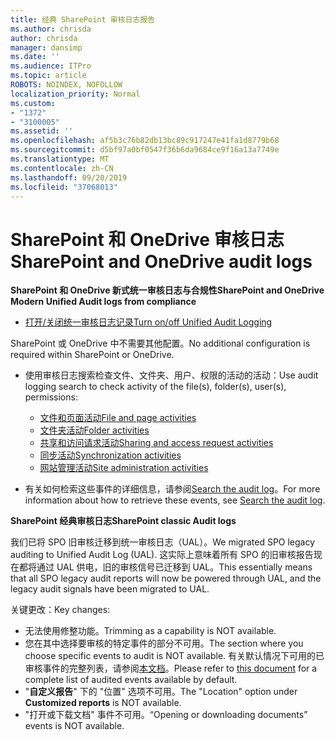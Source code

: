 ```yaml
---
title: 经典 SharePoint 审核日志报告
ms.author: chrisda
author: chrisda
manager: dansimp
ms.date: ''
ms.audience: ITPro
ms.topic: article
ROBOTS: NOINDEX, NOFOLLOW
localization_priority: Normal
ms.custom:
- "1372"
- "3100005"
ms.assetid: ''
ms.openlocfilehash: af5b3c76b82db13bc89c917247e41fa1d8779b68
ms.sourcegitcommit: d5bf97a0bf0547f36b6da9684ce9f16a13a7749e
ms.translationtype: MT
ms.contentlocale: zh-CN
ms.lasthandoff: 09/20/2019
ms.locfileid: "37068013"
---
```

# <a name="sharepoint-and-onedrive-audit-logs"></a><span data-ttu-id="771eb-102">SharePoint 和 OneDrive 审核日志</span><span class="sxs-lookup"><span data-stu-id="771eb-102">SharePoint and OneDrive audit logs</span></span>

<span data-ttu-id="771eb-103">**SharePoint 和 OneDrive 新式统一审核日志与合规性**</span><span class="sxs-lookup"><span data-stu-id="771eb-103">**SharePoint and OneDrive Modern Unified Audit logs from compliance**</span></span>

- [<span data-ttu-id="771eb-104">打开/关闭统一审核日志记录</span><span class="sxs-lookup"><span data-stu-id="771eb-104">Turn on/off Unified Audit Logging</span></span>](https://docs.microsoft.com/office365/securitycompliance/turn-audit-log-search-on-or-off) 

<span data-ttu-id="771eb-105">SharePoint 或 OneDrive 中不需要其他配置。</span><span class="sxs-lookup"><span data-stu-id="771eb-105">No additional configuration is required within SharePoint or OneDrive.</span></span>

- <span data-ttu-id="771eb-106">使用审核日志搜索检查文件、文件夹、用户、权限的活动的活动：</span><span class="sxs-lookup"><span data-stu-id="771eb-106">Use audit logging search to check activity of the file(s), folder(s), user(s), permissions:</span></span>

    - [<span data-ttu-id="771eb-107">文件和页面活动</span><span class="sxs-lookup"><span data-stu-id="771eb-107">File and page activities</span></span>](https://docs.microsoft.com/office365/securitycompliance/search-the-audit-log-in-security-and-compliance)
    - [<span data-ttu-id="771eb-108">文件夹活动</span><span class="sxs-lookup"><span data-stu-id="771eb-108">Folder activities</span></span>](https://docs.microsoft.com/office365/securitycompliance/search-the-audit-log-in-security-and-compliance#folder-activities)
    - [<span data-ttu-id="771eb-109">共享和访问请求活动</span><span class="sxs-lookup"><span data-stu-id="771eb-109">Sharing and access request activities</span></span>](https://docs.microsoft.com/office365/securitycompliance/search-the-audit-log-in-security-and-compliance#sharing-and-access-request-activities)
    - [<span data-ttu-id="771eb-110">同步活动</span><span class="sxs-lookup"><span data-stu-id="771eb-110">Synchronization activities</span></span>](https://docs.microsoft.com/office365/securitycompliance/search-the-audit-log-in-security-and-compliance#synchronization-activities)
    - [<span data-ttu-id="771eb-111">网站管理活动</span><span class="sxs-lookup"><span data-stu-id="771eb-111">Site administration activities</span></span>](https://docs.microsoft.com/office365/securitycompliance/search-the-audit-log-in-security-and-compliance#site-administration-activities)
- <span data-ttu-id="771eb-112">有关如何检索这些事件的详细信息，请参阅[Search the audit log](https://docs.microsoft.com/office365/securitycompliance/search-the-audit-log-in-security-and-compliance#search-the-audit-log)。</span><span class="sxs-lookup"><span data-stu-id="771eb-112">For more information about how to retrieve these events, see [Search the audit log](https://docs.microsoft.com/office365/securitycompliance/search-the-audit-log-in-security-and-compliance#search-the-audit-log).</span></span>

<span data-ttu-id="771eb-113">**SharePoint 经典审核日志**</span><span class="sxs-lookup"><span data-stu-id="771eb-113">**SharePoint classic Audit logs**</span></span>

<span data-ttu-id="771eb-114">我们已将 SPO 旧审核迁移到统一审核日志（UAL）。</span><span class="sxs-lookup"><span data-stu-id="771eb-114">We migrated SPO legacy auditing to Unified Audit Log (UAL).</span></span> <span data-ttu-id="771eb-115">这实际上意味着所有 SPO 的旧审核报告现在都将通过 UAL 供电，旧的审核信号已迁移到 UAL。</span><span class="sxs-lookup"><span data-stu-id="771eb-115">This essentially means that all SPO legacy audit reports will now be powered through UAL, and the legacy audit signals have been migrated to UAL.</span></span>

<span data-ttu-id="771eb-116">关键更改：</span><span class="sxs-lookup"><span data-stu-id="771eb-116">Key changes:</span></span>

- <span data-ttu-id="771eb-117">无法使用修整功能。</span><span class="sxs-lookup"><span data-stu-id="771eb-117">Trimming as a capability is NOT available.</span></span>
- <span data-ttu-id="771eb-118">您在其中选择要审核的特定事件的部分不可用。</span><span class="sxs-lookup"><span data-stu-id="771eb-118">The section where you choose specific events to audit is NOT available.</span></span> <span data-ttu-id="771eb-119">有关默认情况下可用的已审核事件的完整列表，请参阅[本文档](https://docs.microsoft.com/office365/securitycompliance/search-the-audit-log-in-security-and-compliance)。</span><span class="sxs-lookup"><span data-stu-id="771eb-119">Please refer to [this document](https://docs.microsoft.com/office365/securitycompliance/search-the-audit-log-in-security-and-compliance) for a complete list of audited events available by default.</span></span>
- <span data-ttu-id="771eb-120">"**自定义报告**" 下的 "位置" 选项不可用。</span><span class="sxs-lookup"><span data-stu-id="771eb-120">The "Location" option under **Customized reports** is NOT available.</span></span> 
- <span data-ttu-id="771eb-121">"打开或下载文档" 事件不可用。</span><span class="sxs-lookup"><span data-stu-id="771eb-121">“Opening or downloading documents” events is NOT available.</span></span> 

